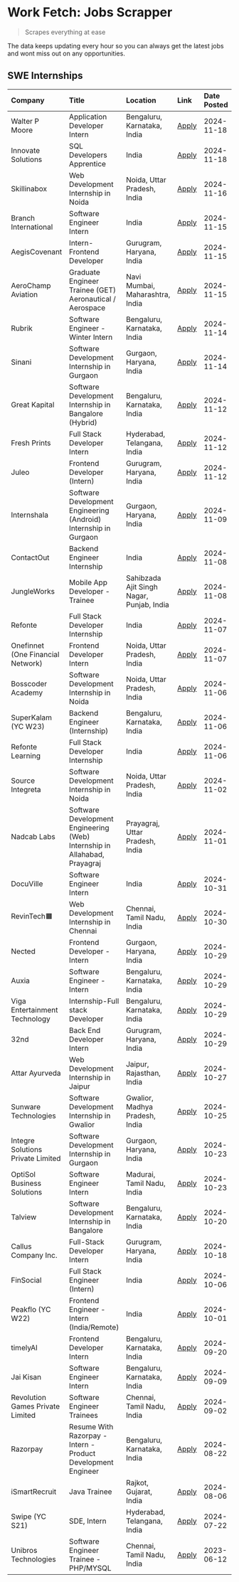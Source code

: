 # Work Fetch: Jobs Scrapper
> Scrapes everything at ease

The data keeps updating every hour so you can always get the latest jobs and wont miss out on any opportunities.

## SWE Internships
<!--START_SECTION:workfetch-->
| Company                           | Title                                                                     | Location                                  | Link                                                                                                                                                                                                                                              | Date Posted   |
|:----------------------------------|:--------------------------------------------------------------------------|:------------------------------------------|:--------------------------------------------------------------------------------------------------------------------------------------------------------------------------------------------------------------------------------------------------|:--------------|
| Walter P Moore                    | Application Developer Intern                                              | Bengaluru, Karnataka, India               | [Apply](https://in.linkedin.com/jobs/view/application-developer-intern-at-walter-p-moore-4077126811?position=52&pageNum=0&refId=R3RDF7nUDm5JzMk6JDv3%2BA%3D%3D&trackingId=hXPGo8Bn9%2B1bDdotEFbtjA%3D%3D)                                         | 2024-11-18    |
| Innovate Solutions                | SQL Developers Apprentice                                                 | India                                     | [Apply](https://in.linkedin.com/jobs/view/sql-developers-apprentice-at-innovate-solutions-4079309331?position=55&pageNum=0&refId=R3RDF7nUDm5JzMk6JDv3%2BA%3D%3D&trackingId=euYEmU0XdWfWH1kka1dKiA%3D%3D)                                          | 2024-11-18    |
| Skillinabox                       | Web Development Internship in Noida                                       | Noida, Uttar Pradesh, India               | [Apply](https://in.linkedin.com/jobs/view/web-development-internship-in-noida-at-skillinabox-4077783016?position=33&pageNum=0&refId=R3RDF7nUDm5JzMk6JDv3%2BA%3D%3D&trackingId=wYqsZfRCplx%2Fu%2FVJVEZ1NA%3D%3D)                                   | 2024-11-16    |
| Branch International              | Software Engineer Intern                                                  | India                                     | [Apply](https://in.linkedin.com/jobs/view/software-engineer-intern-at-branch-international-4054425650?position=32&pageNum=0&refId=R3RDF7nUDm5JzMk6JDv3%2BA%3D%3D&trackingId=cg00nl%2FtxR5fyCvtAW1H%2BA%3D%3D)                                     | 2024-11-15    |
| AegisCovenant                     | Intern- Frontend Developer                                                | Gurugram, Haryana, India                  | [Apply](https://in.linkedin.com/jobs/view/intern-frontend-developer-at-aegiscovenant-4077391475?position=36&pageNum=0&refId=R3RDF7nUDm5JzMk6JDv3%2BA%3D%3D&trackingId=UagmNGYOjvoUGG7Z%2BVxekQ%3D%3D)                                             | 2024-11-15    |
| AeroChamp Aviation                | Graduate Engineer Trainee (GET) Aeronautical / Aerospace                  | Navi Mumbai, Maharashtra, India           | [Apply](https://in.linkedin.com/jobs/view/graduate-engineer-trainee-get-aeronautical-aerospace-at-aerochamp-aviation-4075807848?position=47&pageNum=0&refId=R3RDF7nUDm5JzMk6JDv3%2BA%3D%3D&trackingId=Dwl1YZzihwq9td0VgHW%2FMA%3D%3D)             | 2024-11-15    |
| Rubrik                            | Software Engineer - Winter Intern                                         | Bengaluru, Karnataka, India               | [Apply](https://in.linkedin.com/jobs/view/software-engineer-winter-intern-at-rubrik-4006567784?position=15&pageNum=0&refId=R3RDF7nUDm5JzMk6JDv3%2BA%3D%3D&trackingId=IXwTvcl%2BkSoVcNTU8hPJVA%3D%3D)                                              | 2024-11-14    |
| Sinani                            | Software Development Internship in Gurgaon                                | Gurgaon, Haryana, India                   | [Apply](https://in.linkedin.com/jobs/view/software-development-internship-in-gurgaon-at-sinani-4075922787?position=18&pageNum=0&refId=R3RDF7nUDm5JzMk6JDv3%2BA%3D%3D&trackingId=ddp8Uk7XvJZTck2nLlYAHQ%3D%3D)                                     | 2024-11-14    |
| Great Kapital                     | Software Development Internship in Bangalore (Hybrid)                     | Bengaluru, Karnataka, India               | [Apply](https://in.linkedin.com/jobs/view/software-development-internship-in-bangalore-hybrid-at-great-kapital-4074322094?position=20&pageNum=0&refId=R3RDF7nUDm5JzMk6JDv3%2BA%3D%3D&trackingId=kEgrDLJZrh9oK3flEcOEng%3D%3D)                     | 2024-11-12    |
| Fresh Prints                      | Full Stack Developer Intern                                               | Hyderabad, Telangana, India               | [Apply](https://in.linkedin.com/jobs/view/full-stack-developer-intern-at-fresh-prints-4074759619?position=28&pageNum=0&refId=R3RDF7nUDm5JzMk6JDv3%2BA%3D%3D&trackingId=VWGrRirTf4aiiF2V2aNZcg%3D%3D)                                              | 2024-11-12    |
| Juleo                             | Frontend Developer (Intern)                                               | Gurugram, Haryana, India                  | [Apply](https://in.linkedin.com/jobs/view/frontend-developer-intern-at-juleo-4072443159?position=42&pageNum=0&refId=R3RDF7nUDm5JzMk6JDv3%2BA%3D%3D&trackingId=MXx6Rbx7v7vBVk%2FEtHfw4A%3D%3D)                                                     | 2024-11-12    |
| Internshala                       | Software Development Engineering (Android) Internship in Gurgaon          | Gurgaon, Haryana, India                   | [Apply](https://in.linkedin.com/jobs/view/software-development-engineering-android-internship-in-gurgaon-at-internshala-4072320460?position=9&pageNum=0&refId=R3RDF7nUDm5JzMk6JDv3%2BA%3D%3D&trackingId=%2Fik2rJjPg5ctLzXl%2FZrO2w%3D%3D)         | 2024-11-09    |
| ContactOut                        | Backend Engineer Internship                                               | India                                     | [Apply](https://in.linkedin.com/jobs/view/backend-engineer-internship-at-contactout-4072113426?position=37&pageNum=0&refId=R3RDF7nUDm5JzMk6JDv3%2BA%3D%3D&trackingId=tuOQZilTwojW6IebLrbnUA%3D%3D)                                                | 2024-11-08    |
| JungleWorks                       | Mobile App Developer - Trainee                                            | Sahibzada Ajit Singh Nagar, Punjab, India | [Apply](https://in.linkedin.com/jobs/view/mobile-app-developer-trainee-at-jungleworks-4069768065?position=45&pageNum=0&refId=R3RDF7nUDm5JzMk6JDv3%2BA%3D%3D&trackingId=ZBG1VbU%2FnpmLUHJrqBfn7w%3D%3D)                                            | 2024-11-08    |
| Refonte                           | Full Stack Developer Internship                                           | India                                     | [Apply](https://in.linkedin.com/jobs/view/full-stack-developer-internship-at-refonte-4071576773?position=35&pageNum=0&refId=R3RDF7nUDm5JzMk6JDv3%2BA%3D%3D&trackingId=kWlq2wuhv%2BxecFE98D%2FPDQ%3D%3D)                                           | 2024-11-07    |
| Onefinnet (One Financial Network) | Frontend Developer Intern                                                 | Noida, Uttar Pradesh, India               | [Apply](https://in.linkedin.com/jobs/view/frontend-developer-intern-at-onefinnet-one-financial-network-4067260672?position=44&pageNum=0&refId=R3RDF7nUDm5JzMk6JDv3%2BA%3D%3D&trackingId=TYS49wnXQ%2BLWT58tm2zidw%3D%3D)                           | 2024-11-07    |
| Bosscoder Academy                 | Software Development Internship in Noida                                  | Noida, Uttar Pradesh, India               | [Apply](https://in.linkedin.com/jobs/view/software-development-internship-in-noida-at-bosscoder-academy-4070090866?position=13&pageNum=0&refId=R3RDF7nUDm5JzMk6JDv3%2BA%3D%3D&trackingId=0%2BT7HTduOqf7xyekyBbLHA%3D%3D)                          | 2024-11-06    |
| SuperKalam (YC W23)               | Backend Engineer (Internship)                                             | Bengaluru, Karnataka, India               | [Apply](https://in.linkedin.com/jobs/view/backend-engineer-internship-at-superkalam-yc-w23-4069134451?position=23&pageNum=0&refId=R3RDF7nUDm5JzMk6JDv3%2BA%3D%3D&trackingId=mtOkzIyBoAuDkGZPD0SY0A%3D%3D)                                         | 2024-11-06    |
| Refonte Learning                  | Full Stack Developer Internship                                           | India                                     | [Apply](https://in.linkedin.com/jobs/view/full-stack-developer-internship-at-refonte-learning-4070516081?position=34&pageNum=0&refId=R3RDF7nUDm5JzMk6JDv3%2BA%3D%3D&trackingId=KES6e67%2BPV6AgyoP4dAWbA%3D%3D)                                    | 2024-11-06    |
| Source Integreta                  | Software Development Internship in Noida                                  | Noida, Uttar Pradesh, India               | [Apply](https://in.linkedin.com/jobs/view/software-development-internship-in-noida-at-source-integreta-4066120527?position=12&pageNum=0&refId=R3RDF7nUDm5JzMk6JDv3%2BA%3D%3D&trackingId=uH5fDfmKTM%2FEmrktiAat7Q%3D%3D)                           | 2024-11-02    |
| Nadcab Labs                       | Software Development Engineering (Web) Internship in Allahabad, Prayagraj | Prayagraj, Uttar Pradesh, India           | [Apply](https://in.linkedin.com/jobs/view/software-development-engineering-web-internship-in-allahabad-prayagraj-at-nadcab-labs-4064940107?position=2&pageNum=0&refId=R3RDF7nUDm5JzMk6JDv3%2BA%3D%3D&trackingId=Efcx%2BWQDe2ObLA4cu%2F9bVg%3D%3D) | 2024-11-01    |
| DocuVille                         | Software Engineer Intern                                                  | India                                     | [Apply](https://in.linkedin.com/jobs/view/software-engineer-intern-at-docuville-4064436465?position=57&pageNum=0&refId=R3RDF7nUDm5JzMk6JDv3%2BA%3D%3D&trackingId=FyXGu4MLY7saNAdddDkeaQ%3D%3D)                                                    | 2024-10-31    |
| RevinTech🟧                        | Web Development Internship in Chennai                                     | Chennai, Tamil Nadu, India                | [Apply](https://in.linkedin.com/jobs/view/web-development-internship-in-chennai-at-revintech%F0%9F%9F%A7-4063327819?position=56&pageNum=0&refId=R3RDF7nUDm5JzMk6JDv3%2BA%3D%3D&trackingId=l4EKXRULUUSMla7uyTkN5A%3D%3D)                           | 2024-10-30    |
| Nected                            | Frontend Developer - Intern                                               | Gurgaon, Haryana, India                   | [Apply](https://in.linkedin.com/jobs/view/frontend-developer-intern-at-nected-4060911002?position=6&pageNum=0&refId=R3RDF7nUDm5JzMk6JDv3%2BA%3D%3D&trackingId=mbmCG6bKn7B9HCi%2FROb6qQ%3D%3D)                                                     | 2024-10-29    |
| Auxia                             | Software Engineer - Intern                                                | Bengaluru, Karnataka, India               | [Apply](https://in.linkedin.com/jobs/view/software-engineer-intern-at-auxia-4060904544?position=19&pageNum=0&refId=R3RDF7nUDm5JzMk6JDv3%2BA%3D%3D&trackingId=Akh0EfB2jZ%2FP8SN7qPbQWw%3D%3D)                                                      | 2024-10-29    |
| Viga Entertainment Technology     | Internship-Full stack Developer                                           | Bengaluru, Karnataka, India               | [Apply](https://in.linkedin.com/jobs/view/internship-full-stack-developer-at-viga-entertainment-technology-4061962911?position=25&pageNum=0&refId=R3RDF7nUDm5JzMk6JDv3%2BA%3D%3D&trackingId=mjAfIhyB7HhEWaaC8OWLaA%3D%3D)                         | 2024-10-29    |
| 32nd                              | Back End Developer Intern                                                 | Gurugram, Haryana, India                  | [Apply](https://in.linkedin.com/jobs/view/back-end-developer-intern-at-32nd-4062280105?position=31&pageNum=0&refId=R3RDF7nUDm5JzMk6JDv3%2BA%3D%3D&trackingId=mytxIPW3TDkM0gn2MtG2bA%3D%3D)                                                        | 2024-10-29    |
| Attar Ayurveda                    | Web Development Internship in Jaipur                                      | Jaipur, Rajasthan, India                  | [Apply](https://in.linkedin.com/jobs/view/web-development-internship-in-jaipur-at-attar-ayurveda-4060435312?position=53&pageNum=0&refId=R3RDF7nUDm5JzMk6JDv3%2BA%3D%3D&trackingId=pn%2BOCtpzYQ9SIy4S709MMw%3D%3D)                                 | 2024-10-27    |
| Sunware Technologies              | Software Development Internship in Gwalior                                | Gwalior, Madhya Pradesh, India            | [Apply](https://in.linkedin.com/jobs/view/software-development-internship-in-gwalior-at-sunware-technologies-4059018500?position=14&pageNum=0&refId=R3RDF7nUDm5JzMk6JDv3%2BA%3D%3D&trackingId=zvQiDU9F03Abn%2BDBtwAH4w%3D%3D)                     | 2024-10-25    |
| Integre Solutions Private Limited | Software Development Internship in Gurgaon                                | Gurgaon, Haryana, India                   | [Apply](https://in.linkedin.com/jobs/view/software-development-internship-in-gurgaon-at-integre-solutions-private-limited-4056951853?position=8&pageNum=0&refId=R3RDF7nUDm5JzMk6JDv3%2BA%3D%3D&trackingId=mcOKnAGK2b49OEVVLuCjTQ%3D%3D)           | 2024-10-23    |
| OptiSol Business Solutions        | Software Engineer Intern                                                  | Madurai, Tamil Nadu, India                | [Apply](https://in.linkedin.com/jobs/view/software-engineer-intern-at-optisol-business-solutions-4056744789?position=50&pageNum=0&refId=R3RDF7nUDm5JzMk6JDv3%2BA%3D%3D&trackingId=Wre%2F4q2tfAQEOOo6bsg6Wg%3D%3D)                                 | 2024-10-23    |
| Talview                           | Software Development Internship in Bangalore                              | Bengaluru, Karnataka, India               | [Apply](https://in.linkedin.com/jobs/view/software-development-internship-in-bangalore-at-talview-4055420944?position=4&pageNum=0&refId=R3RDF7nUDm5JzMk6JDv3%2BA%3D%3D&trackingId=aQLsThhFYUWEpNKRvZG67A%3D%3D)                                   | 2024-10-20    |
| Callus Company Inc.               | Full-Stack Developer Intern                                               | Gurugram, Haryana, India                  | [Apply](https://in.linkedin.com/jobs/view/full-stack-developer-intern-at-callus-company-inc-4052948592?position=24&pageNum=0&refId=R3RDF7nUDm5JzMk6JDv3%2BA%3D%3D&trackingId=ErrQ4vE7q3vyuXPYAjOxwA%3D%3D)                                        | 2024-10-18    |
| FinSocial                         | Full Stack Engineer (Intern)                                              | India                                     | [Apply](https://in.linkedin.com/jobs/view/full-stack-engineer-intern-at-finsocial-4041564486?position=49&pageNum=0&refId=R3RDF7nUDm5JzMk6JDv3%2BA%3D%3D&trackingId=Wjnf8LzrjaOv8QgQ2dqWmg%3D%3D)                                                  | 2024-10-06    |
| Peakflo (YC W22)                  | Frontend Engineer - Intern (India/Remote)                                 | India                                     | [Apply](https://in.linkedin.com/jobs/view/frontend-engineer-intern-india-remote-at-peakflo-yc-w22-4037729755?position=7&pageNum=0&refId=R3RDF7nUDm5JzMk6JDv3%2BA%3D%3D&trackingId=6GveHnSTPdqB1M09UOB34g%3D%3D)                                   | 2024-10-01    |
| timelyAI                          | Frontend Developer Intern                                                 | Bengaluru, Karnataka, India               | [Apply](https://in.linkedin.com/jobs/view/frontend-developer-intern-at-timelyai-4030925040?position=10&pageNum=0&refId=R3RDF7nUDm5JzMk6JDv3%2BA%3D%3D&trackingId=TBay%2BSAuuTmA%2BKONRpD3dg%3D%3D)                                                | 2024-09-20    |
| Jai Kisan                         | Software Engineer Intern                                                  | Bengaluru, Karnataka, India               | [Apply](https://in.linkedin.com/jobs/view/software-engineer-intern-at-jai-kisan-4024075360?position=27&pageNum=0&refId=R3RDF7nUDm5JzMk6JDv3%2BA%3D%3D&trackingId=sWNhO7jj0XC2QlKALywk2g%3D%3D)                                                    | 2024-09-09    |
| Revolution Games Private Limited  | Software Engineer Trainees                                                | Chennai, Tamil Nadu, India                | [Apply](https://in.linkedin.com/jobs/view/software-engineer-trainees-at-revolution-games-private-limited-4015912927?position=26&pageNum=0&refId=R3RDF7nUDm5JzMk6JDv3%2BA%3D%3D&trackingId=d2wJPrlhYGWoncmXnwrXog%3D%3D)                           | 2024-09-02    |
| Razorpay                          | Resume With Razorpay - Intern - Product Development Engineer              | Bengaluru, Karnataka, India               | [Apply](https://in.linkedin.com/jobs/view/resume-with-razorpay-intern-product-development-engineer-at-razorpay-4007395641?position=3&pageNum=0&refId=R3RDF7nUDm5JzMk6JDv3%2BA%3D%3D&trackingId=CQFVUaMzGOMKEV39z9OEFw%3D%3D)                      | 2024-08-22    |
| iSmartRecruit                     | Java Trainee                                                              | Rajkot, Gujarat, India                    | [Apply](https://in.linkedin.com/jobs/view/java-trainee-at-ismartrecruit-3992301825?position=29&pageNum=0&refId=R3RDF7nUDm5JzMk6JDv3%2BA%3D%3D&trackingId=okBBW4THHk26GKyvX%2F%2Fuvg%3D%3D)                                                        | 2024-08-06    |
| Swipe (YC S21)                    | SDE, Intern                                                               | Hyderabad, Telangana, India               | [Apply](https://in.linkedin.com/jobs/view/sde-intern-at-swipe-yc-s21-3980368092?position=40&pageNum=0&refId=R3RDF7nUDm5JzMk6JDv3%2BA%3D%3D&trackingId=Ojov68fL9BVuomrBEek4pw%3D%3D)                                                               | 2024-07-22    |
| Unibros Technologies              | Software Engineer Trainee - PHP/MYSQL                                     | Chennai, Tamil Nadu, India                | [Apply](https://in.linkedin.com/jobs/view/software-engineer-trainee-php-mysql-at-unibros-technologies-3656599241?position=38&pageNum=0&refId=R3RDF7nUDm5JzMk6JDv3%2BA%3D%3D&trackingId=05PxNaJ1XcaVz8nxGXS0rQ%3D%3D)                              | 2023-06-12    |
<!--END_SECTION:workfetch-->
